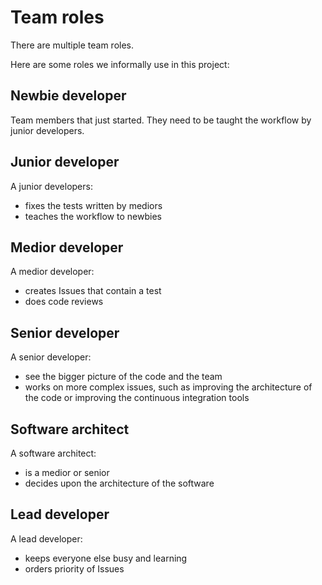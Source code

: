 # Team roles

There are multiple team roles.

Here are some roles we informally use in this project:

## Newbie developer

Team members that just started.
They need to be taught the workflow by junior developers.

## Junior developer

A junior developers:

- fixes the tests written by mediors
- teaches the workflow to newbies 

## Medior developer

A medior developer:

- creates Issues that contain a test
- does code reviews

## Senior developer

A senior developer:

- see the bigger picture of the code and the team
- works on more complex issues, such as improving the architecture of
  the code or improving the continuous integration tools

## Software architect

A software architect:

- is a medior or senior
- decides upon the architecture of the software

## Lead developer

A lead developer:

- keeps everyone else busy and learning
- orders priority of Issues

